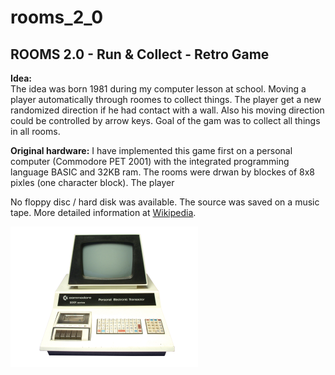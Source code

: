 # rooms_2_0

## ROOMS 2.0 - Run &amp; Collect - Retro Game

**Idea:**  
The idea was born 1981 during my computer lesson at school.
Moving a player automatically through roomes to collect things.
The player get a new randomized direction if he had contact with a wall.
Also his moving direction could be controlled by arrow keys.
Goal of the gam was to collect all things in all rooms.

**Original hardware:**
I have implemented this game first on a personal computer (Commodore PET 2001)
with the integrated programming language BASIC and 32KB ram.
The rooms were drwan by blockes of 8x8 pixles (one character block).
The player

No floppy disc / hard disk was available. The source was saved on a music tape.
More detailed information at [Wikipedia](https://de.wikipedia.org/wiki/PET_2001).

![PET-2001](./images/pet-2001-small.png)

